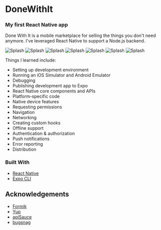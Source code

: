 # DoneWithIt

### My first React Native app

Done With It is a mobile marketplace for selling the things you don't need anymore. I've leveraged React Native to support a Node.js backend.

![Splash](doneWithItScreenshots/Splash.png)
![Splash](doneWithItScreenshots/Register.png)
![Splash](doneWithItScreenshots/Login.png)
![Splash](doneWithItScreenshots/Listings.png)
![Splash](doneWithItScreenshots/Item.png)
![Splash](doneWithItScreenshots/AddItem.png)
![Splash](doneWithItScreenshots/Categories.png)

Things I learned include:

- Setting up development environment
- Running an iOS Simulator and Android Emulator
- Debugging
- Publishing development app to Expo
- React Native core components and APIs
- Platform-specific code
- Native device features
- Requesting permissions
- Navigation
- Networking
- Creating custom hooks
- Offline support
- Authentication & authorization
- Push notifications
- Error reporting
- Distribution

### Built With

- [React Native](https://reactnative.dev/)
- [Expo CLI](https://docs.expo.io/workflow/expo-cli/)

<!-- ACKNOWLEDGEMENTS -->

## Acknowledgements

- [Formik](https://formik.org/)
- [Yup](https://github.com/jquense/yup)
- [apiSauce](https://github.com/infinitered/apisauce)
- [bugsnag](https://www.bugsnag.com/)
